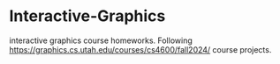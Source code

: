 # Interactive-Graphics
interactive graphics course homeworks. Following https://graphics.cs.utah.edu/courses/cs4600/fall2024/ course projects. 
